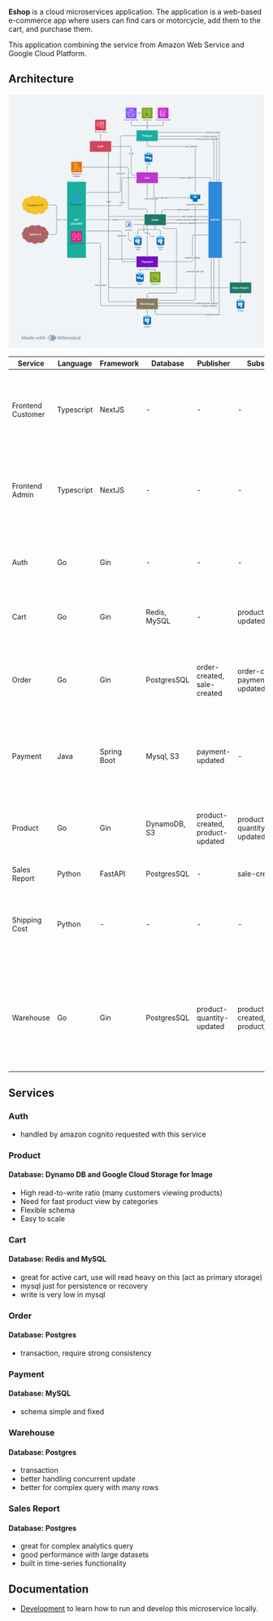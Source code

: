 **Eshop** is a cloud microservices application. The application is a web-based e-commerce app where users can find cars or motorcycle, add them to the cart, and purchase them.

This application combining the service from Amazon Web Service and Google Cloud Platform.

## Architecture
![](./docs/img/architecture.png)

| Service           | Language   | Framework   | Database     | Publisher                        | Subscriber                       | Status | Description                                                                                              |
|-------------------|------------|-------------|--------------|----------------------------------|----------------------------------|--------|----------------------------------------------------------------------------------------------------------|
| Frontend Customer | Typescript | NextJS      | -            | -                                | -                                | Done   | Expose an HTTP server to serve the website for user. Does not require signup/login to see all product.   |
| Frontend Admin    | Typescript | NextJS      | -            | -                                | -                                | Done   | Expose an HTTP server to serve the website for admin. Require signup/login to perform all actions.       |
| Auth              | Go         | Gin         | -            | -                                | -                                | Done   | Auth service to perform centralize authorization for all internal service.                               |
| Cart              | Go         | Gin         | Redis, MySQL | -                                | product-updated                  | Done   | Cart service for user saving cart and get their current cart.                                            |
| Order             | Go         | Gin         | PostgresSQL  | order-created, sale-created      | order-created, payment-updated   | Done   | Order service to process ordering after user add items to the cart and fill address detail.              |
| Payment           | Java       | Spring Boot | Mysql, S3    | payment-updated                  | -                                | Done   | Payment service that will receive the payment proof from user, then admin will validate it.              |
| Product           | Go         | Gin         | DynamoDB, S3 | product-created, product-updated | product-quantity-updated         | Done   | Product service that will show the all the list of product and the detail also with stock.               |
| Sales Report      | Python     | FastAPI     | PostgresSQL  | -                                | sale-created                     | Done   | Reporting service                                                                                        |
| Shipping Cost     | Python     | -           | -            | -                                | -                                | Done   | API for calculating the cost based on the zipcode differences, running with AWS Lambda                   |
| Warehouse         | Go         | Gin         | PostgresSQL  | product-quantity-updated         | product-created, product_updated | Done   | Warehouse service handling movement between warehouse and movement to user, also get real stock of item. |


## Services
### Auth
- handled by amazon cognito requested with this service

### Product
#### Database: Dynamo DB and Google Cloud Storage for Image
- High read-to-write ratio (many customers viewing products)
- Need for fast product view by categories
- Flexible schema
- Easy to scale

### Cart
#### Database: Redis and MySQL
- great for active cart, use will read heavy on this (act as primary storage)
- mysql just for persistence or recovery
- write is very low in mysql

### Order
#### Database: Postgres
- transaction, require strong consistency

### Payment
#### Database: MySQL
- schema simple and fixed

### Warehouse
#### Database: Postgres
- transaction
- better handling concurrent update
- better for complex query with many rows

### Sales Report
#### Database: Postgres
- great for complex analytics query
- good performance with large datasets
- built in time-series functionality

## Documentation
- [Development](/docs/development-guide.md) to learn how to run and develop this microservice locally.